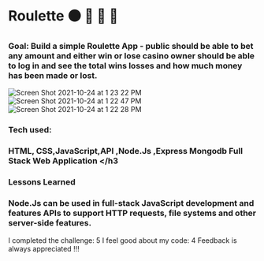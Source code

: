 # Roulette  ⚫  🔴 🤞 🎲
### Goal: Build a simple Roulette App - public should be able to bet any amount and either win or lose  casino owner should be able to log in and see the total wins losses and how much money has been made or  lost.
![Screen Shot 2021-10-24 at 1 23 22 PM](https://user-images.githubusercontent.com/89624071/138606100-8b4139bd-0dad-49f3-8a04-7ebb6c34df3c.png)
![Screen Shot 2021-10-24 at 1 22 47 PM](https://user-images.githubusercontent.com/89624071/138606123-e021b44b-0413-42ed-a2fb-d2190471f377.png)
![Screen Shot 2021-10-24 at 1 22 28 PM](https://user-images.githubusercontent.com/89624071/138606131-ac8753fd-4c78-4304-b771-f30856dfbd93.png)
### Tech used: <h3>HTML, CSS,JavaScript,API ,Node.Js ,Express Mongodb  Full Stack Web Application  </h3
  
### Lessons Learned
<h3> Node.Js can be used in full-stack JavaScript development and features APIs to support HTTP requests, file systems and other server-side features.</h3>


I completed the challenge: 5
I feel good about my code: 4
Feedback is always appreciated !!!


